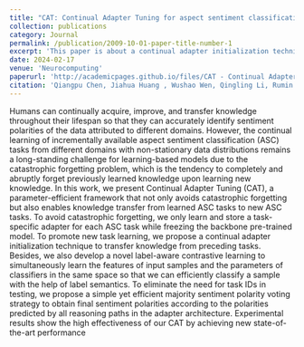 ```yaml
---
title: "CAT: Continual Adapter Tuning for aspect sentiment classification"
collection: publications
category: Journal
permalink: /publication/2009-10-01-paper-title-number-1
excerpt: 'This paper is about a continual adapter initialization technique to transfer knowledge from preceding tasks.'
date: 2024-02-17
venue: 'Neurocomputing'
paperurl: 'http://academicpages.github.io/files/CAT - Continual Adapter Tuning for aspect sentiment classification.pdf'
citation: 'Qiangpu Chen, Jiahua Huang , Wushao Wen, Qingling Li, Rumin Zhang , Jinghui Qin, CAT: Continual Adapter Tuning for aspect sentiment classification. Neurocomputing ,Vol.580, (2024)'
---
```


Humans can continually acquire, improve, and transfer knowledge throughout their lifespan so that they can accurately identify sentiment polarities of the data attributed to different domains. However, the continual learning of incrementally available aspect sentiment classification (ASC) tasks from different domains with non-stationary data distributions remains a long-standing challenge for learning-based models due to the catastrophic forgetting problem, which is the tendency to completely and abruptly forget previously learned knowledge upon learning new knowledge. In this work, we present Continual Adapter Tuning (CAT), a parameter-efficient framework that not only avoids catastrophic forgetting but also enables knowledge transfer from learned ASC tasks to new ASC tasks. To avoid catastrophic forgetting, we only learn and store a task-specific adapter for each ASC task while freezing the backbone pre-trained model. To promote new task learning, we propose a continual adapter initialization technique to transfer knowledge from preceding tasks. Besides, we also develop a novel label-aware contrastive learning to simultaneously learn the features of input samples and the parameters of classifiers in the same space so that we can efficiently classify a sample with the help of label semantics. To eliminate the need for task IDs in testing, we propose a simple yet efficient majority sentiment polarity voting strategy to obtain final sentiment polarities according to the polarities predicted by all reasoning paths in the adapter architecture. Experimental results show the high effectiveness of our CAT by achieving new state-of-the-art performance
